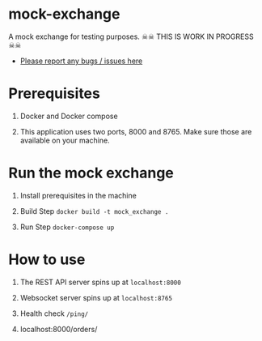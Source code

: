 # mock-exchange

A mock exchange for testing purposes. 
☠☠ THIS IS WORK IN PROGRESS  ☠☠

* [Please report any bugs / issues here](https://gitlab.com/swissborg/oms/mock-exchange/issues/new)


# Prerequisites

1. Docker and Docker compose

2. This application uses two ports, 8000 and 8765. Make sure those are available on your machine. 

# Run the mock exchange

1. Install prerequisites in the machine

2. Build Step `docker build -t mock_exchange .`

3. Run Step `docker-compose up`

# How to use
1. The REST API server spins up at `localhost:8000`

2. Websocket server spins up at `localhost:8765`

2. Health check `/ping/`

3. localhost:8000/orders/

